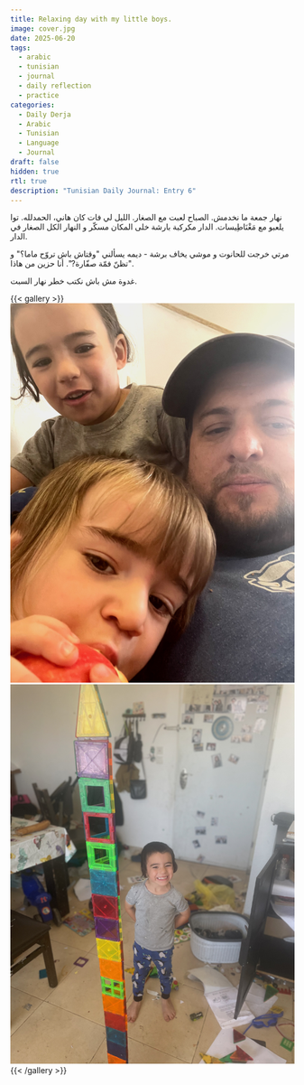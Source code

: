 ```yaml
---
title: Relaxing day with my little boys.
image: cover.jpg
date: 2025-06-20
tags:
  - arabic
  - tunisian
  - journal
  - daily reflection
  - practice
categories:
  - Daily Derja
  - Arabic
  - Tunisian
  - Language
  - Journal
draft: false
hidden: true
rtl: true
description: "Tunisian Daily Journal: Entry 6"
---
```


نهار جمعة ما نخدمش. الصباح لعبت مع الصغار. الليل لي فات كان هاني، الحمدلله. توا يلعبو مع مَغْنَاطِيسات. الدار مكركبة بارشة خلى المكان مسكّر و النهار الكل الصغار في الدار.

مرتي خرجت للحانوت و  موشي يخاف برشة - ديمه يسألني "وقتاش باش تروّح ماما؟" و "تظنّ فمّة صفّارة?". أنا حزين من هاذا.

غدوة مش باش نكتب خطر نهار السبت.

{{< gallery >}}
  <img src="moishy-shmuly.jpg" class="grid-w33" />
  <img src="magnets.jpg" class="grid-w33" />
{{< /gallery >}}


<!-- ![Moishy Shmuly](moishy-shmuly.jpg)![Magnets](magnets.jpg) -->
